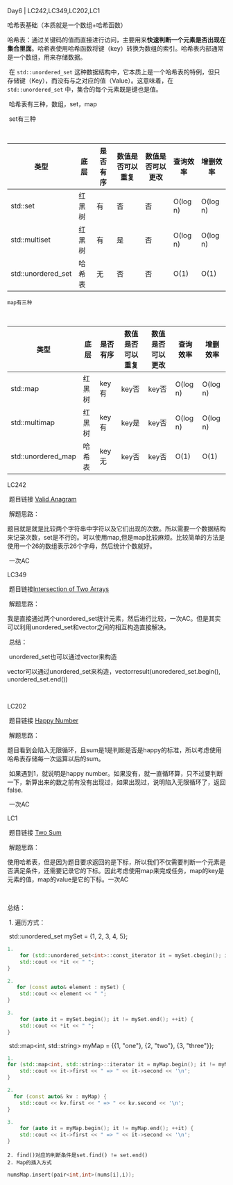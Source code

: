 Day6 | LC242,LC349,LC202,LC1



哈希表基础（本质就是一个数组+哈希函数） 

​	哈希表：通过关键码的值而直接进行访问，主要用来**快速判断一个元素是否出现在集合里面**。哈希表使用哈希函数将键（key）转换为数组的索引。哈希表内部通常是一个数组，用来存储数据。

​	在 `std::unordered_set` 这种数据结构中，它本质上是一个哈希表的特例，但只存储键（Key），而没有与之对应的值（Value）。这意味着，在 `std::unordered_set` 中，集合的每个元素既是键也是值。

​	哈希表有三种，数组，set，map

​	set有三种

​	

| 类型               | 底层   | 是否有序 | 数值是否可以重复 | 数值是否可以更改 | 查询效率 | 增删效率 |
| ------------------ | ------ | -------- | ---------------- | ---------------- | -------- | -------- |
| std::set           | 红黑树 | 有       | 否               | 否               | O(log n) | O(log n) |
| std::multiset      | 红黑树 | 有       | 是               | 否               | O(log n) | O(log n) |
| std::unordered_set | 哈希表 | 无       | 否               | 否               | O(1)     | O(1)     |

 	map有三种

​	

| 类型               | 底层   | 是否有序 | 数值是否可以重复 | 数值是否可以更改 | 查询效率 | 增删效率 |
| ------------------ | ------ | -------- | ---------------- | ---------------- | -------- | -------- |
| std::map           | 红黑树 | key有    | key否            | key否            | O(log n) | O(log n) |
| std::multimap      | 红黑树 | key有    | key是            | key否            | O(log n) | O(log n) |
| std::unordered_map | 哈希表 | key无    | key否            | key否            | O(1)     | O(1)     |







LC242

​	题目链接 [Valid Anagram](https://leetcode.com/problems/valid-anagram/)

​	解题思路：

​		题目就是就是比较两个字符串中字符以及它们出现的次数。所以需要一个数据结构来记录次数，set是不行的。可以使用map,但是map比较麻烦。比较简单的方法是使用一个26的数组表示26个字母，然后统计个数就好。

​		一次AC



LC349

​	题目链接[Intersection of Two Arrays](https://leetcode.com/problems/intersection-of-two-arrays/)

​	解题思路：

​		我是直接通过两个unordered_set统计元素，然后进行比较，一次AC。但是其实可以利用unordered_set和vector之间的相互构造直接解决。

​	总结：

​		unordered_set也可以通过vector来构造

​		vector可以通过unordered_set来构造，vector<int>result(unoredered_set.begin(), unordered_set.end())

​		

LC202

​	题目链接 [Happy Number](https://leetcode.com/problems/happy-number/)

​	解题思路：

​		题目看到会陷入无限循环，且sum是1是判断是否是happy的标准，所以考虑使用哈希表存储每一次运算以后的sum。

​		如果遇到1，就说明是happy number。如果没有，就一直循环算，只不过要判断一下，新算出来的数之前有没有出现过，如果出现过，说明陷入无限循环了，返回false.

​		一次AC



LC1

​	题目链接 [Two Sum](https://leetcode.com/problems/two-sum/)

​	解题思路：

​		使用哈希表，但是因为题目要求返回的是下标，所以我们不仅需要判断一个元素是否满足条件，还需要记录它的下标。因此考虑使用map来完成任务，map的key是元素的值，map的value是它的下标。
​		一次AC



​	

总结：

​	1. 遍历方式：

​	   std::unordered_set<int> mySet = {1, 2, 3, 4, 5};

```C++
1. 
    for (std::unordered_set<int>::const_iterator it = mySet.cbegin(); it != mySet.cend(); ++it) {
    std::cout << *it << " ";
}

2. 
   for (const auto& element : mySet) {
    std::cout << element << " ";
}

3.
    for (auto it = mySet.begin(); it != mySet.end(); ++it) {
    std::cout << *it << " ";
}
```

​	std::map<int, std::string> myMap = {{1, "one"}, {2, "two"}, {3, "three"}};

```C++
1. 
for (std::map<int, std::string>::iterator it = myMap.begin(); it != myMap.end(); ++it) {
    std::cout << it->first << " => " << it->second << '\n';
}

2. 
  for (const auto& kv : myMap) {
    std::cout << kv.first << " => " << kv.second << '\n';
}

3.
    for (auto it = myMap.begin(); it != myMap.end(); ++it) {
    std::cout << it->first << " => " << it->second << '\n';
}
```

  	

	2. find()对应的判断条件是set.find() != set.end()
	2. Map的插入方式

```C++
numsMap.insert(pair<int,int>(nums[i],i));
```

